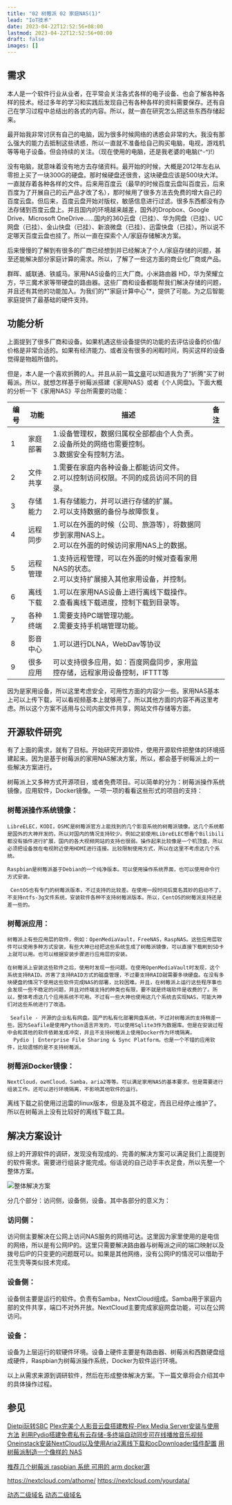 ```yaml
---
title: "02 树莓派 02 家庭NAS(1)"
lead: "IoT技术"
date: 2023-04-22T12:52:56+08:00
lastmod: 2023-04-22T12:52:56+08:00
draft: false
images: []
---
```


## 需求
本人是一个软件行业从业者，在平常会关注各式各样的电子设备、也会了解各种各样的技术。经过多年的学习和实践后发现自己有各种各样的资料需要保存。还有自己在学习过程中总结出的各式的内容。所以，就一直在研究怎么把这些东西存储起来。

最开始我非常讨厌有自己的电脑，因为很多时候网络的诱惑会非常的大。我没有那么强大的能力去抵制这些诱惑，所以一直就不准备给自己购买电脑，电视，游戏机等等电子设备。但会持续的关注。（现在使用的电脑，还是我老婆的电脑\(\^\-\^\)\!）

没有电脑，就意味着没有地方去存储资料。最开始的时候，大概是2012年左右从零担上买了一块300G的硬盘。那时候硬盘还很贵，这块硬盘应该是500块大洋。一直就存着各种各样的文件。后来用百度云（最早的时候百度云盘叫百度云，后来百度为了开展自己的云产品才改了名），那时候用了很多方法去免费的增大自己的百度云盘。但后来，百度云盘开始对版权，敏感信息进行过滤。很多东西都没有办法存储到百度云盘上。并且国内的环境越来越差，国外的Dropbox、Google Drive、Microsoft OneDrive……国内的360云盘（已挂）、华为网盘（已挂）、UC网盘（已挂）、金山快盘（已挂）、新浪微盘（已挂）、迅雷快盘（已挂）。所以说不定哪天百度云盘也挂了。所以一直在探索个人/家庭存储解决方案。

后来慢慢的了解到有很多的厂商已经想到并已经解决了个人/家庭存储的问题，甚至还能解决部分家庭计算的需求。所以，了解了一些这方面的商业化厂商或产品。

群晖、威联通、铁威马。家用NAS设备的三大厂商。小米路由器 HD，华为荣耀立方，华三魔术家等带硬盘的路由器。这些厂商和设备都能帮我们解决存储的问题，并且还有其他的功能加入。为我们的*"家庭计算中心"*，提供了可能。为之后智能家庭提供了最基础的硬件支持。

## 功能分析

上面提到了很多厂商和设备。如果机遇这些设备提供的功能的去评估设备的价值/价格是非常合适的。如果有经济能力、或者没有很多的闲暇时间，购买这样的设备觉得是物超所值的。

但是，本人是一个喜欢折腾的人。并且从前一篇[文章]()可以知道我为了"折腾"买了树莓派。所以，就想怎样基于树莓派搭建《家用NAS》或者《个人网盘》。下面大概的分析一下《家用NAS》平台所需要的功能：


|编号|功能|描述|备注|
|--|--|--|--|
|1|家庭部署|1.设备管理权，数据归属权全部都由个人负责。<br>2.设备所处的网络也需要控制。<br>3.数据安全有控制方法。||
|2|文件共享|1.需要在家庭内各种设备上都能访问文件。<br>2.可以控制访问权限。不同的成员访问不同的目录。||
|3|存储能力|1.有存储能力，并可以进行存储的扩展。<br>2.可以支持数据的备份与故障恢复。||
|4|远程同步|1.可以在外面的时候（公司、旅游等），将数据同步到家用NAS上。<br>2.可以在外面的时候访问家用NAS上的数据。||
|5|远程管理|1.支持远程管理，可以在外面的时候对查看家用NAS的状态。<br>2.可以支持扩展接入其他家用设备，并控制。||
|6|离线下载|1.可以在家用NAS设备上进行离线下载操作。<br>2.查看离线下载进度，控制下载到目录等。||
|7|各种终端|1.需要支持PC端管理功能。<br>2.需要支持手机端管理功能。||
|8|影音中心|1.可以进行DLNA，WebDav等协议||
|9|很多应用|可以支持很多应用，如：百度网盘同步，家用监控存储，远程家用设备控制，IFTTT等||

因为是家用设备，所以这里考虑安全，可用性方面的内容少一些。家用NAS基本上可以上传下载，可以看视频基本上就够用了。所以其他方面的内容不再这里考虑。所以这个方案不适用与公司内部文件共享，网站文件存储等方面。

## 开源软件研究

有了上面的需求，就有了目标。开始研究开源软件，使用开源软件把整体的环境搭建起来。因为是基于树莓派的家用NAS解决方案，所以，都会基于树莓派上的一些解决方案进行。

树莓派上又多种方式开源项目，或者免费项目。可以简单的分为：树莓派操作系统镜像，应用软件，Docker镜像。一项一项的看看这些形式的项目的支持：
### 树莓派操作系统镜像：
    LibreELEC，KODI，OSMC是树莓派官方上能找到的几个影音系统的树莓派镜像。这几个系统都是国外的大神开发的，所以对国内的情况支持较少。例如之前使用LibreELEC想看个Bilibili都没有插件进行扩展，国内的各大视频网站的支持也很弱。操作起来比较像是一个机顶盒，所以必须把设备放在电视附近使用HDMI进行连接。比较限制使用方式，所以在这里不考虑这几个系统。

    Raspbian是树莓派基于Debian的一个纯净版本。可以使用操作系统界面，也可以使用命令行方式安装。

     CentOS也有专门的树莓派版本，不过支持的比较差。在使用一段时间后莫名其妙的启动不了，不支持ntfs-3g文件系统，安装软件各种不支持树莓派版本。所以，CentOS的树莓派支持还是差一些的。

### 树莓派应用：
    树莓派上有些应用层的软件，例如：OpenMediaVault，FreeNAS，RaspNAS。这些应用层软件可以使用多种方式安装，有些大神已经把这些系统生成了树莓派镜像，可以直接下载刷到SD卡上就可以用。也可以根据安装步骤进行应用层的安装。

    在树莓派上安装这些软件之后，使用时发现一些问题。在使用OpenMediaVault时发现，这个系统支持RAID。厉害了支持RAID方式的磁盘管理，不过要支持RAID就需要多块硬盘。在没有多块硬盘的情况下使用这些软件完成NAS的部署，比较困难。并且，在树莓派上运行这些程序事也会发现一些不稳定的问题，并且对终端支持的种类也有限，要不就是终端软件是收费的了。所以，整体考虑这几个应用系统不可用。不过有一些大神也使用这几个系统去实现NAS，可能大神们对这些系统进行了改造。

     Seafile - 开源的企业私有网盘。国产的私有化部署网盘系统，不过对树莓派的支持稍差一些。因为Seafile是使用Python语言开发的，可以使用Sqlite3作为数据库。但是在安装过程中会和其他的软件依赖发成冲突，并且不支持树莓派上使用Docker作为环境隔离。
      Pydio | Enterprise File Sharing & Sync Platform。也是一个不错的应用软件，比较遗憾的是不支持树莓派。

### 树莓派Docker镜像：
    NextCloud，ownCloud，Samba，aria2等等。可以满足家用NAS的基本要求。但是需要进行组装工作。还可以进行环境隔离，不影响其他软件的运行。

离线下载之前使用过迅雷的linux版本，但是及其不稳定，而且已经停止维护了。所以在树莓派上没有比较好的离线下载工具。

## 解决方案设计

综上的开源软件的调研，发现没有现成的、完善的解决方案可以满足我们上面提到的软件需求。需要进行组装才能完成。俗话说的自己动手丰衣足食，所以先整一个整体方案。

![整体解决方案](images/iot/99-02-02-01.webp)

分几个部分：访问侧，设备侧，设备。其中各部分的意义为：
### 访问侧：
访问侧主要解决在公网上访问NAS服务的网络可达。这里因为家里使用的是电信的网络，所以是有公网IP的。这里只需要解决路由器与树莓派之间的端口映射以及拨号后IP的只变更的问题既可以。如果是其他网络，没有公网IP的情况可以借助于花生壳等类似技术完成。

### 设备侧：
设备侧主要是运行的软件。负责有Samba，NextCloud组成。Samba用于家庭内部的文件共享，端口不对外开放。NextCloud主要完成家庭网盘功能，可以在公网访问。

### 设备：
设备为上层运行的软硬件环境。设备上硬件主要是有路由器、树莓派和西数硬盘组成硬件，Raspbian为树莓派操作系统，Docker为软件运行环境。

以上从需求来源到调研软件，然后在形成整体解决方案。下一篇文章将会介绍其中的具体操作过程。

## 参见
[Dietpi玩转SBC](https://post.smzdm.com/p/700751/)
[Plex完美个人影音云盘搭建教程-Plex Media Server安装与使用方法](https://wzfou.com/plex/)
[利用Pydio搭建免费私有云存储-多终端自动同步可在线播放音乐视频](https://wzfou.com/pydio/)
[Oneinstack安装NextCloud以及使用Aria2离线下载和ocDownloader插件配置](https://wzfou.com/nextcloud-lixian/)
[用树莓派制造一个像样的 NAS](http://shumeipai.nxez.com/2018/11/01/a-raspberry-pi-nas-that-really-look-like-a-nas.html)

[推荐几个树莓派 raspbian 系统 可用的 arm docker源](https://www.cnblogs.com/zihunqingxin/p/8638514.html)


https://nextcloud.com/athome/
https://nextcloud.com/yourdata/

[动态二级域名](https://dns.xsazz.com/)
[动态二级域名](http://88.yaofu.cn/reg/)
